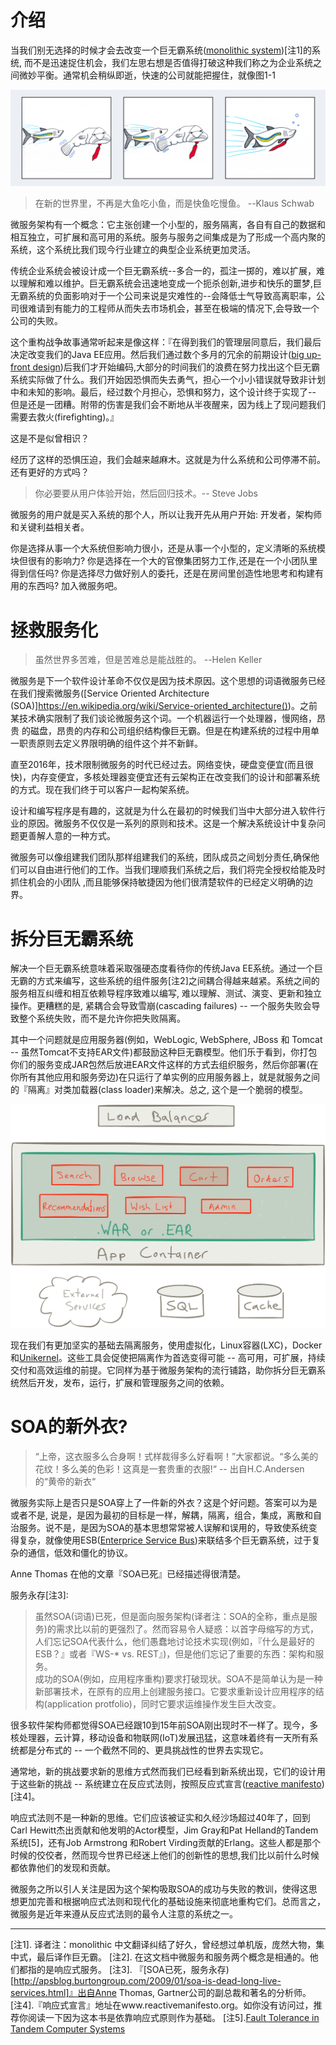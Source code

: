 介绍
=============================

当我们别无选择的时候才会去改变一个巨无霸系统([monolithic system](https://en.wikipedia.org/wiki/Monolithic_application))[注1]的系统, 而不是迅速捉住机会，我们左思右想是否值得打破这种我们称之为企业系统之间微妙平衡。通常机会稍纵即逝，快速的公司就能把握住，就像图1-1

![](images/slow_fast_fish.png)

> 在新的世界里，不再是大鱼吃小鱼，而是快鱼吃慢鱼。 --Klaus Schwab

微服务架构有一个概念：它主张创建一个小型的，服务隔离，各自有自己的数据和相互独立，可扩展和高可用的系统。服务与服务之间集成是为了形成一个高内聚的系统，这个系统比我们现今行业建立的典型企业系统更加灵活。

传统企业系统会被设计成一个巨无霸系统--多合一的，孤注一掷的，难以扩展，难以理解和难以维护。巨无霸系统会迅速地变成一个扼杀创新,进步和快乐的噩梦,巨无霸系统的负面影响对于一个公司来说是灾难性的--会降低士气导致高离职率，公司很难请到有能力的工程师从而失去市场机会，甚至在极端的情况下,会导致一个公司的失败。

这个重构战争故事通常听起来是像这样：『在得到我们的管理层同意后，我们最后决定改变我们的Java EE应用。然后我们通过数个多月的冗余的前期设计([big up-front design](http://www.agilemodeling.com/essays/bmuf.htm))后我们才开始编码,大部分的时间我们的浪费在努力找出这个巨无霸系统实际做了什么。我们开始因恐惧而失去勇气，担心一个小小错误就导致非计划中和未知的影响。最后，经过数个月担心，恐惧和努力，这个设计终于实现了-- 但是还是一团糟。附带的伤害是我们会不断地从半夜醒来，因为线上了现问题我们需要去救火(firefighting)。』

这是不是似曾相识？

经历了这样的恐惧压迫，我们会越来越麻木。这就是为什么系统和公司停滞不前。还有更好的方式吗？

> 你必要要从用户体验开始，然后回归技术。-- Steve Jobs

微服务的用户就是买入系统的那个人，所以让我开先从用户开始: 开发者，架构师和关键利益相关者。

你是选择从事一个大系统但影响力很小，还是从事一个小型的，定义清晰的系统模块但很有的影响力? 你是选择在一个大的官僚集团努力工作,还是在一个小团队里得到信任吗? 你是选择尽力做好别人的委托，还是在房间里创造性地思考和构建有用的东西吗? 加入微服务吧。

拯救服务化
=============================

> 虽然世界多苦难，但是苦难总是能战胜的。 --Helen Keller

微服务是下一个软件设计革命不仅仅是因为技术原因。这个思想的词语微服务已经在我们搜索微服务([Service Oriented Architecture (SOA)]https://en.wikipedia.org/wiki/Service-oriented_architecture())。之前某技术确实限制了我们谈论微服务这个词。一个机器运行一个处理器，慢网络，昂贵
的磁盘，昂贵的内存和公司组织结构像巨无霸。但是在构建系统的过程中用单一职责原则去定义界限明确的组件这个并不新鲜。

直至2016年，技术限制微服务的时代已经过去。网络变快，硬盘变便宜(而且很快)，内存变便宜，多核处理器变便宜还有云架构正在改变我们的设计和部署系统的方式。现在我们终于可以客户一起构架系统。

设计和编写程序是有趣的，这就是为什么在最初的时候我们当中大部分进入软件行业的原因。微服务不仅仅是一系列的原则和技术。这是一个解决系统设计中复杂问题更善解人意的一种方式。

微服务可以像组建我们团队那样组建我们的系统，团队成员之间划分责任,确保他们可以自由进行他们的工作。当我们理顺我们系统之后，我们将完全授权给能及时抓住机会的小团队 ,而且能够保持敏捷因为他们很清楚软件的已经定义明确的边界。

拆分巨无霸系统
=============================

解决一个巨无霸系统意味着采取强硬态度看待你的传统Java EE系统。通过一个巨无霸的方式来编写，这些系统的组件服务[注2]之间耦合得越来越紧。系统之间的服务相互纠缠和相互依赖导程序致难以编写, 难以理解、测试、演变、更新和独立操作。更糟糕的是, 紧耦合会导致雪崩(cascading failures) -- 一个服务失败会导致整个系统失败，而不是允许你把失败隔离。 

其中一个问题就是应用服务器(例如，WebLogic, WebSphere, JBoss 和 Tomcat -- 虽然Tomcat不支持EAR文件)都鼓励这种巨无霸模型。他们乐于看到，你打包你们的服务变成JAR包然后放进EAR文件这样的方式去组织服务，然后你部署(在你所有其他应用和服务旁边)在只运行了单实例的应用服务器上，就是就服务之间的『隔离』对类加载器(class loader)来解决。总之, 这个是一个脆弱的模型。

![](images/ClassicJ2eeAPP.png)

现在我们有更加坚实的基础去隔离服务，使用虚拟化，Linux容器(LXC)，Docker和[Unikernel](http://unikernel.org)。这些工具会促使把隔离作为首选变得可能 -- 高可用，可扩展，持续交付和高效运维的前提。它同样为基于微服务架构的流行铺路，助你拆分巨无霸系统然后开发，发布，运行，扩展和管理服务之间的依赖。

SOA的新外衣?
==============================

> “上帝，这衣服多么合身啊！式样裁得多么好看啊！”大家都说。“多么美的花纹！多么美的色彩！这真是一套贵重的衣服!“ -- 出自H.C.Andersen的“黄帝的新衣“

微服务实际上是否只是SOA穿上了一件新的外衣？这是个好问题。答案可以为是或者不是, 说是，是因为最初的目标是一样，解耦，隔离，组合，集成，离散和自治服务。说不是，是因为SOA的基本思想常常被人误解和误用的，导致使系统变得复杂，就像使用ESB([Enterprice Service Bus](https://en.wikipedia.org/wiki/Enterprise_service_bus))来联结多个巨无霸系统，过于复杂的通信，低效和僵化的协议。

Anne Thomas 在他的文章『SOA已死』已经描述得很清楚。    

服务永存[注3]: 

> 虽然SOA(词语)已死，但是面向服务架构(译者注：SOA的全称，重点是服务)的需求比以前的更强烈了。然而容易令人疑惑：以首字母缩写的方式，人们忘记SOA代表什么，他们愚蠢地讨论技术实现(例如，『什么是最好的ESB？』或者『WS-* vs. REST』)，但是他们忘记了重要的东西：架构和服务。    
成功的SOA(例如，应用程序重构)要求打破现状。SOA不是简单认为是一种新部署技术，在原有的应用上创建服务接口。它要求重新设计应用程序的结构(application protfolio)，同时它要求运维操作发生巨大改变。

很多软件架构师都觉得SOA已经跟10到15年前SOA刚出现时不一样了。现今，多核处理器，云计算，移动设备和物联网(IoT)发展迅猛，这意味着终有一天所有系统都是分布式的 -- 一个截然不同的、更具挑战性的世界去实现它。

通常地，新的挑战要求新的思维方式然而我们已经看到新系统出现，它们的设计用于这些新的挑战 -- 系统建立在反应式法则，按照反应式宣言([reactive manifesto](http://www.reactivemanifesto.org))[注4]。

响应式法则不是一种新的思维。它们应该被证实和久经沙场超过40年了，回到Carl Hewitt杰出贡献和他发明的Actor模型，Jim Gray和Pat Helland的Tandem系统[5]，还有Job Armstrong 和Robert Virding贡献的Erlang。这些人都是那个时候的佼佼者，然而现今世界已经迷上他们的创新性的思想,我们比以前什么时候都依靠他们的发现和贡献。

微服务之所以引人关注是因为这个架构吸取SOA的成功与失败的教训，使得这思想更加完善和根据响应式法则和现代化的基础设施来彻底地重构它们。总而言之，微服务是近年来遵从反应式法则的最令人注意的系统之一。

-----------------------------------------------------
[注1]. 译者注：monolithic 中文翻译纠结了好久，曾经想过单机版，庞然大物，集中式，最后译作巨无霸。 
[注2]. 在这文档中微服务和服务两个概念是相通的。他们都指的是响应式服务。 
[注3]. 『[SOA已死，服务永存)[http://apsblog.burtongroup.com/2009/01/soa-is-dead-long-live-services.html]』出自Anne Thomas, Gartner公司的副总裁和著名的分析师。
[注4].『响应式宣言』地址在www.reactivemanifesto.org。如你没有访问过，推荐你阅读一下因为这本书是依靠响应式原则作为基础。
[注5].[Fault Tolerance in Tandem Computer Systems](http://www.hpl.hp.com/techreports/tandem/TR-86.2.pdf)
